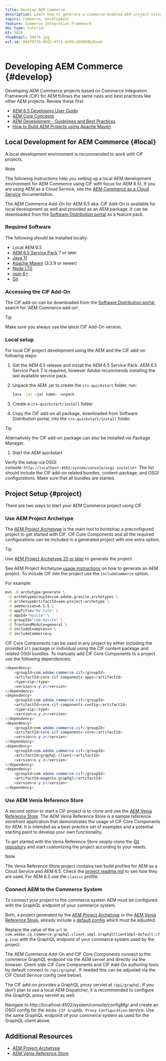 ```yaml
---
title: Develop AEM Commerce
description: Learn how to generate a commerce-enabled AEM project using the AEM project archetype. Learn how to build and deploy the project to a local development environment.
topics: Commerce, Development
feature: Commerce Integration Framework
doc-type: tutorial
kt: 5826
thumbnail: 39476.jpg
exl-id: 48479725-8b52-4ff2-a599-d20958b26ee6
---
```

# Developing AEM Commerce {#develop}

Developing AEM Commerce projects based on Commerce Integration Framework (CIF) for AEM follows the same rules and best practices like other AEM projects. Review these first:

- [AEM 6.5 Developing User Guide](/help/sites-developing/home.md)
- [AEM Core Concepts](/help/sites-developing/the-basics.md)
- [AEM Development - Guidelines and Best Practices](/help/sites-developing/dev-guidelines-bestpractices.md)
- [How to Build AEM Projects using Apache Maven](/help/sites-developing/ht-projects-maven.md)

## Local Development for AEM Commerce {#local}

A local development environment is recommended to work with CIF projects.

>[!NOTE]
>
>The following instructions help you setting up a local AEM development environment for AEM Commerce using CIF with focus for AEM 6.5). If you are using AEM as a Cloud Service, see the [AEM Commerce as a Cloud Service](https://experienceleague.adobe.com/docs/experience-manager-cloud-service/content-and-commerce/home.html) documentation.

The AEM Commerce Add-On for AEM 6.5 aka. CIF Add-On is available for local development as well and provided as an AEM package. It can be downloaded from the [Software Distribution portal](https://experience.adobe.com/#/downloads/content/software-distribution/en/aem.html) as a feature pack.

### Required Software

The following should be installed locally:

- Local AEM 6.5
- [AEM 6.5 Service Pack](https://experience.adobe.com/#/downloads/content/software-distribution/en/aem.html) 7 or later
- [Java 11](https://downloads.experiencecloud.adobe.com/content/software-distribution/en/general.html)
- [Apache Maven](https://maven.apache.org/) (3.3.9 or newer)
- [Node LTS](https://nodejs.org/en/)
- [npm 6+](https://www.npmjs.com/)
- [Git](https://git-scm.com/)

### Accessing the CIF Add-On

The CIF add-on can be downloaded from the [Software Distribution portal](https://experience.adobe.com/#/downloads/content/software-distribution/en/aem.html), search for 'AEM Commerce add-on'.

>[!TIP]
>
>Make sure you always use the latest CIF Add-On version.

### Local setup

For local CIF project development using the AEM and the CIF add-on following steps:

1. Get the AEM 6.5 release and install the AEM 6.5 Service Pack. AEM 6.5 Service Pack 7 is required, however Adobe recommends installing the last available service pack.

1. Unpack the AEM .jar to create the `crx-quickstart` folder, run:

    ```bash
    java -jar <jar name> -unpack
    ```

1. Create a `crx-quickstart/install` folder

1. Copy the CIF add-on all package, downloaded from Software Distribution portal, into the `crx-quickstart/install` folder.

>[!TIP]
>
>Alternatively the CIF add-on package can also be installed via Package Manager.

1. Start the AEM quickstart

Verify the setup via OSGI console: `http://localhost:4502/system/console/osgi-installer`. The list should include the CIF add-on related bundles, content-package, and OSGI configurations. Make sure that all bundles are started.

## Project Setup {#project}

There are two ways to start your AEM Commerce project using CIF.

### Use AEM Project Archetype

The [AEM Project Archetype](https://github.com/adobe/aem-project-archetype) is the main tool to bootstrap a preconfigured project to get started with CIF. CIF Core Components and all the required configurations can be included in a generated project with one extra option.

>[!TIP]
>
>Use [AEM Project Archetype 25 or later](https://github.com/adobe/aem-project-archetype/releases) to generate the project.

See AEM Project Archetype [usage instructions](https://github.com/adobe/aem-project-archetype#usage) on how to generate an AEM project. To include CIF into the project use the `includeCommerce` option.

For example:

```bash
mvn -B archetype:generate \
 -D archetypeGroupId=com.adobe.granite.archetypes \
 -D archetypeArtifactId=aem-project-archetype \
 -D aemVersion=6.5.5 \
 -D appTitle="My Site" \
 -D appId="mysite" \
 -D groupId="com.mysite" \
 -D frontendModule=general \
 -D includeExamples=n \
 -D includeCommerce=y
```

CIF Core Components can be used in any project by either including the provided `all` package or individual using the CIF content package and related OSGI bundles. To manually add CIF Core Components to a project use the following dependencies:

```java
<dependency>
    <groupId>com.adobe.commerce.cif</groupId>
    <artifactId>core-cif-components-apps</artifactId>
    <type>zip</type>
    <version>x.y.z</version>
</dependency>
<dependency>
    <groupId>com.adobe.commerce.cif</groupId>
    <artifactId>core-cif-components-config</artifactId>
    <type>zip</type>
    <version>x.y.z</version>
</dependency>
<dependency>
    <groupId>com.adobe.commerce.cif</groupId>
    <artifactId>core-cif-components-core</artifactId>
    <version>x.y.z</version>
</dependency>
<dependency>
    <groupId>com.adobe.commerce.cif</groupId>
    <artifactId>graphql-client</artifactId>
    <version>x.y.z</version>
</dependency>
<dependency>
    <groupId>com.adobe.commerce.cif</groupId>
    <artifactId>magento-graphql</artifactId>
    <version>x.y.z</version>
</dependency>
```

### Use AEM Venia Reference Store

A second option to start a CIF project is to clone and use the [AEM Venia Reference Store](https://github.com/adobe/aem-cif-guides-venia). The AEM Venia Reference Store is a sample reference storefront application that demonstrates the usage of CIF Core Components for AEM. It is intended as a best-practice set of examples and a potential starting point to develop your own functionality.

To get started with the Venia Reference Store simply clone the [Git repository](https://github.com/adobe/aem-cif-guides-venia) and start customizing the project according to your needs.

>[!NOTE]
>
>The Venia Reference Store project contains two build profiles for AEM as a Cloud Service and AEM 6.5. Check the [project readme.md](https://github.com/adobe/aem-cif-guides-venia/blob/main/README.md) to see how they are used. For AEM 6.5 use the `classic` profile.

### Connect AEM to the Commerce System

To connect your project to the commerce system AEM must be configured with the GraphQL endpoint of your commerce system. 

Both, a project generated by the [AEM Project Archetype](https://github.com/adobe/aem-project-archetype) or the [AEM Venia Reference Store](https://github.com/adobe/aem-cif-guides-venia), already include a [default config](https://github.com/adobe/aem-cif-guides-venia/blob/main/ui.config/src/main/content/jcr_root/apps/venia/osgiconfig/config/com.adobe.cq.commerce.graphql.client.impl.GraphqlClientImpl~default.cfg.json) which must be adjusted.

Replace the value of the `url` in `com.adobe.cq.commerce.graphql.client.impl.GraphqlClientImpl~default.cfg.json` with the GraphQL endpoint of your commerce system used by the project.

The AEM Commerce Add-On and CIF Core Components connect to the commerce GraphQL endpoint via the AEM server and directly via the browser. Client-side CIF Core Components and CIF Add-On authoring tools by default connect to `/api/graphql`. If needed this can be adjusted via the CIF Cloud Service config (see below).

The CIF add-on provides a GraphQL proxy servlet at `/api/graphql`. If you don't plan to use a local AEM Dispatcher, it is recommended to configure the GraphQL proxy servlet as well.

Navigate to http://localhost:4502/system/console/configMgr and create an OSGI config for the `Adobe CIF GraphQL Proxy Configuration` service. Use the same GraphQL endpoint of your commerce system as used for the GraphQL client above.

## Additional Resources

- [AEM Project Archetype](https://github.com/adobe/aem-project-archetype)
- [AEM Venia Reference Store](https://github.com/adobe/aem-cif-guides-venia)
